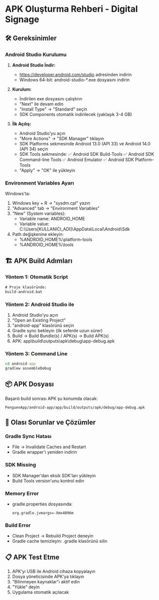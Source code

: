 # APK Oluşturma Rehberi - Digital Signage

## 🛠️ Gereksinimler

### Android Studio Kurulumu
1. **Android Studio İndir:**
   - https://developer.android.com/studio adresinden indirin
   - Windows 64-bit: android-studio-*.exe dosyasını indirin

2. **Kurulum:**
   - İndirilen exe dosyasını çalıştırın
   - "Next" ile devam edin
   - "Install Type" → "Standard" seçin
   - SDK Components otomatik indirilecek (yaklaşık 3-4 GB)

3. **İlk Açılış:**
   - Android Studio'yu açın
   - "More Actions" → "SDK Manager" tıklayın
   - SDK Platforms sekmesinde Android 13.0 (API 33) ve Android 14.0 (API 34) seçin
   - SDK Tools sekmesinde:
     ✅ Android SDK Build-Tools
     ✅ Android SDK Command-line Tools
     ✅ Android Emulator
     ✅ Android SDK Platform-Tools
   - "Apply" → "OK" ile yükleyin

### Environment Variables Ayarı
Windows'ta:
1. Windows key + R → "sysdm.cpl" yazın
2. "Advanced" tab → "Environment Variables"
3. "New" (System variables):
   - Variable name: ANDROID_HOME
   - Variable value: C:\Users\[KULLANICI_ADI]\AppData\Local\Android\Sdk
4. Path değişkenine ekleyin:
   - %ANDROID_HOME%\platform-tools
   - %ANDROID_HOME%\tools

## 🏗️ APK Build Adımları

### Yöntem 1: Otomatik Script
```cmd
# Proje klasöründe:
build-android.bat
```

### Yöntem 2: Android Studio ile
1. Android Studio'yu açın
2. "Open an Existing Project" 
3. "android-app" klasörünü seçin
4. Gradle sync bekleyin (ilk seferde uzun sürer)
5. Build → Build Bundle(s) / APK(s) → Build APK(s)
6. APK: app\build\outputs\apk\debug\app-debug.apk

### Yöntem 3: Command Line
```cmd
cd android-app
gradlew assembleDebug
```

## 📦 APK Dosyası
Başarılı build sonrası APK şu konumda olacak:
```
PenguenApp/android-app/app/build/outputs/apk/debug/app-debug.apk
```

## 🚨 Olası Sorunlar ve Çözümler

### Gradle Sync Hatası
- File → Invalidate Caches and Restart
- Gradle wrapper'ı yeniden indirin

### SDK Missing
- SDK Manager'dan eksik SDK'ları yükleyin
- Build Tools version'unu kontrol edin

### Memory Error
- gradle.properties dosyasında:
  ```
  org.gradle.jvmargs=-Xmx4096m
  ```

### Build Error
- Clean Project → Rebuild Project deneyin
- Gradle cache temizleyin: .gradle klasörünü silin

## 📋 APK Test Etme
1. APK'yı USB ile Android cihaza kopyalayın
2. Dosya yöneticisinde APK'ya tıklayın
3. "Bilinmeyen kaynaklar"ı aktif edin
4. "Yükle" deyin
5. Uygulama otomatik açılacak
